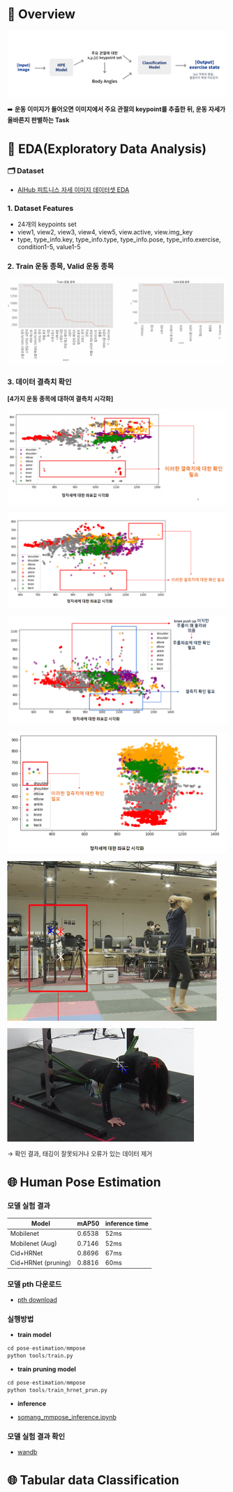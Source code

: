 
# 🧬 Overview

![Untitled](assets/Untitled.png)

➡️ **운동 이미지가 들어오면 이미지에서 주요 관절의 keypoint를 추출한 뒤, 운동 자세가 올바른지 판별하는 Task**

# 📝 EDA(Exploratory Data Analysis)

### 🗂 Dataset

- [AIHub 피트니스 자세 이미지 데이터셋 EDA](https://www.aihub.or.kr/aihubdata/data/view.do?currMenu=115&topMenu=100&dataSetSn=231)

### 1. Dataset Features

- 24개의 keypoints set
- view1, view2, view3, view4, view5, view.active, view.img_key
- type, type_info.key, type_info.type, type_info.pose, type_info.exercise, condition1-5, value1-5

### 2. Train 운동 종목, Valid 운동 종목

![Untitled](assets/Untitled%201.png)

### 3. 데이터 결측치 확인

**[4가지 운동 종목에 대하여 결측치 시각화]**

![Untitled](assets/Untitled%202.png)

![Untitled](assets/Untitled%203.png)

![Untitled](assets/Untitled%204.png)

![Untitled](assets/Untitled%205.png)

![Untitled](assets/Untitled%206.png)

![Untitled](assets/Untitled%207.png)

→ 확인 결과, 태깅이 잘못되거나 오류가 있는 데이터 제거

# 🌐 Human Pose Estimation

### 모델 실험 결과

| Model | mAP50 | inference time |
| --- | --- | --- |
| Mobilenet | 0.6538 | 52ms |
| Mobilenet (Aug) | 0.7146 | 52ms |
| Cid+HRNet | 0.8696 | 67ms |
| Cid+HRNet (pruning) | 0.8816 | 60ms |

### 모델 pth 다운로드
- [pth download](https://drive.google.com/drive/folders/1mZBgPznkQdGE9goX8L8ztUzkV7s8fgLZ?usp=sharing)

### 실행방법

- **train model**

```python
cd pose-estimation/mmpose
python tools/train.py
```

- **train pruning model**

```python
cd pose-estimation/mmpose
python tools/train_hrnet_prun.py
```

- **inference**

- [somang_mmpose_inference.ipynb](https://github.com/NaverMind/AIHealthCare/blob/main/AI/pose-estimation/mmpose/somang_mmpose_inference.ipynb)

### 모델 실험 결과 확인

- [wandb](https://wandb.ai/somang/HPE%20modesl?workspace=user-somang)

# 🌐 Tabular data Classification